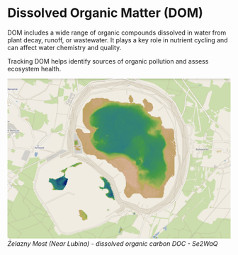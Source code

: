 # Dissolved Organic Matter (DOM)

DOM includes a wide range of organic compounds dissolved in water from plant decay, runoff, or wastewater. It plays a key role in nutrient cycling and can affect water chemistry and quality.

Tracking DOM helps identify sources of organic pollution and assess ecosystem health.

![DOM Example](../docs_images/zelazny_most_doc.png)
*Żelazny Most (Near Lubina) - dissolved organic carbon DOC - Se2WaQ*

